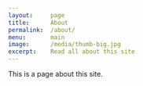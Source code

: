 ```yaml
---
layout:     page
title:      About
permalink:  /about/
menu:       main
image:      /media/thumb-big.jpg
excerpt:    Read all about this site
---
```


This is a page about this site.
